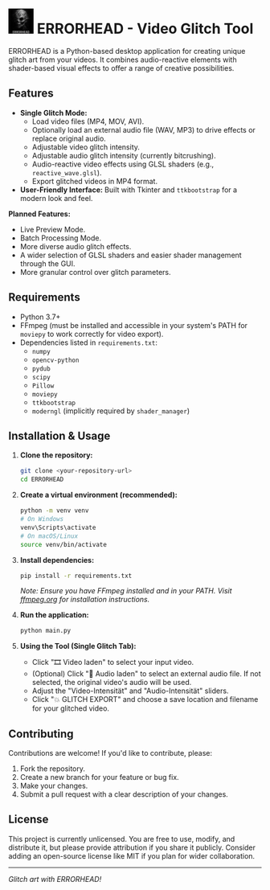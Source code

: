 # <img src="assets/logo_errorhead.png" alt="ERRORHEAD Logo" width="50"/> ERRORHEAD - Video Glitch Tool

ERRORHEAD is a Python-based desktop application for creating unique glitch art from your videos. It combines audio-reactive elements with shader-based visual effects to offer a range of creative possibilities.

## Features

*   **Single Glitch Mode:**
    *   Load video files (MP4, MOV, AVI).
    *   Optionally load an external audio file (WAV, MP3) to drive effects or replace original audio.
    *   Adjustable video glitch intensity.
    *   Adjustable audio glitch intensity (currently bitcrushing).
    *   Audio-reactive video effects using GLSL shaders (e.g., `reactive_wave.glsl`).
    *   Export glitched videos in MP4 format.
*   **User-Friendly Interface:** Built with Tkinter and `ttkbootstrap` for a modern look and feel.

**Planned Features:**
*   Live Preview Mode.
*   Batch Processing Mode.
*   More diverse audio glitch effects.
*   A wider selection of GLSL shaders and easier shader management through the GUI.
*   More granular control over glitch parameters.

## Requirements

*   Python 3.7+
*   FFmpeg (must be installed and accessible in your system's PATH for `moviepy` to work correctly for video export).
*   Dependencies listed in `requirements.txt`:
    *   `numpy`
    *   `opencv-python`
    *   `pydub`
    *   `scipy`
    *   `Pillow`
    *   `moviepy`
    *   `ttkbootstrap`
    *   `moderngl` (implicitly required by `shader_manager`)

## Installation & Usage

1.  **Clone the repository:**
    ```bash
    git clone <your-repository-url>
    cd ERRORHEAD
    ```

2.  **Create a virtual environment (recommended):**
    ```bash
    python -m venv venv
    # On Windows
    venv\Scripts\activate
    # On macOS/Linux
    source venv/bin/activate
    ```

3.  **Install dependencies:**
    ```bash
    pip install -r requirements.txt
    ```
    *Note: Ensure you have FFmpeg installed and in your PATH. Visit [ffmpeg.org](https://ffmpeg.org/download.html) for installation instructions.*

4.  **Run the application:**
    ```bash
    python main.py
    ```

5.  **Using the Tool (Single Glitch Tab):**
    *   Click "🎞️ Video laden" to select your input video.
    *   (Optional) Click "🎵 Audio laden" to select an external audio file. If not selected, the original video's audio will be used.
    *   Adjust the "Video-Intensität" and "Audio-Intensität" sliders.
    *   Click "💥 GLITCH EXPORT" and choose a save location and filename for your glitched video.

## Contributing

Contributions are welcome! If you'd like to contribute, please:

1.  Fork the repository.
2.  Create a new branch for your feature or bug fix.
3.  Make your changes.
4.  Submit a pull request with a clear description of your changes.

## License

This project is currently unlicensed. You are free to use, modify, and distribute it, but please provide attribution if you share it publicly. Consider adding an open-source license like MIT if you plan for wider collaboration.

---

*Glitch art with ERRORHEAD!*
